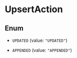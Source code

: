 

# UpsertAction

## Enum


* `UPDATED` (value: `"UPDATED"`)

* `APPENDED` (value: `"APPENDED"`)



